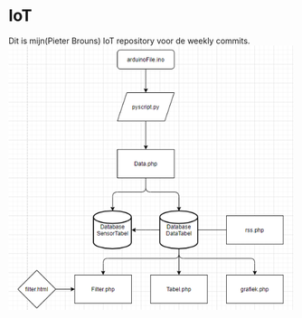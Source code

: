 # IoT
Dit is mijn(Pieter Brouns) IoT repository voor de weekly commits.
![Flowchart](flowchart.png)

